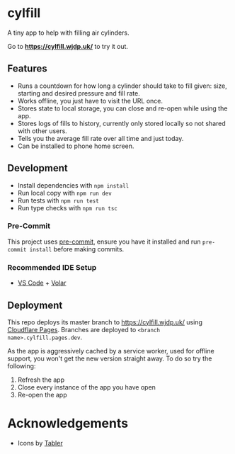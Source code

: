 # cylfill

A tiny app to help with filling air cylinders.

Go to **https://cylfill.wjdp.uk/** to try it out.

## Features

- Runs a countdown for how long a cylinder should take to fill given: size, starting and desired pressure and fill rate.
- Works offline, you just have to visit the URL once.
- Stores state to local storage, you can close and re-open while using the app.
- Stores logs of fills to history, currently only stored locally so not shared with other users.
- Tells you the average fill rate over all time and just today.
- Can be installed to phone home screen.

## Development

- Install dependencies with `npm install`
- Run local copy with `npm run dev`
- Run tests with `npm run test`
- Run type checks with `npm run tsc`

### Pre-Commit

This project uses [pre-commit](https://pre-commit.com/), ensure you have it installed and run `pre-commit install` before making commits.

### Recommended IDE Setup

- [VS Code](https://code.visualstudio.com/) + [Volar](https://marketplace.visualstudio.com/items?itemName=Vue.volar)

## Deployment

This repo deploys its master branch to https://cylfill.wjdp.uk/ using [Cloudflare Pages](https://pages.cloudflare.com/). Branches are deployed to `<branch name>.cylfill.pages.dev`.

As the app is aggressively cached by a service worker, used for offline support, you won't get the new version straight away. To do so try the following:

1. Refresh the app
2. Close every instance of the app you have open
3. Re-open the app

# Acknowledgements

- Icons by [Tabler](https://tabler.io/)
